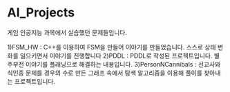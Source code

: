# AI_Projects
게임 인공지능 과목에서 실습했던 문제들입니다.

1)FSM_HW : C++를 이용하여 FSM을 만들어 이야기를 만들었습니다. 스스로 상태 변화를 일으키면서 이야기를 진행합니다
2)PDDL : PDDL로 작성된 프로젝트입니다. 별주부전 이야기를 플래닝으로 해결하는 내용입니다.
3)PersonNCannibals : 선교사와 식인종 문제를 경우의 수로 만든 그래프 속에서 탐색 알고리즘을 이용해 풀이를 찾아내는 프로젝트입니다.
